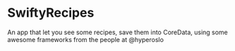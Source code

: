 # SwiftyRecipes

An app that let you see some recipes, save them into CoreData, using some awesome frameworks from the people at @hyperoslo
